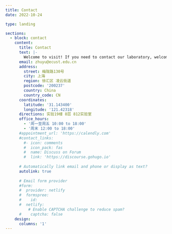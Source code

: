 ```yaml
---
title: Contact
date: 2022-10-24

type: landing

sections:
  - block: contact
    content:
      title: Contact
      text: |-
        Welcome to visit! If you need to contact our laboratory, welcome to East China University of Science and Technology in Shanghai, we will sincerely accept you. You can also contact Prof. Yu Zhu or other members of the laboratory by email. Good Luck!
      email: zhuyu@ecust.edu.cn
      address:
        street: 梅陇路130号
        city: 上海
        region: 徐汇区 凌云街道
        postcode: '200237'
        country: China
        country_code: CN
      coordinates:
        latitude: '31.143400'
        longitude: '121.42318'
      directions: 实验19楼 8层 812实验室
      office_hours:
        - '周一至周五 10:00 to 18:00'
        - '周末 12:00 to 18:00'
      #appointment_url: 'https://calendly.com'
      #contact_links:
        #- icon: comments
        #  icon_pack: fas
        #  name: Discuss on Forum
        #  link: 'https://discourse.gohugo.io'
    
      # Automatically link email and phone or display as text?
      autolink: true
    
      # Email form provider
      #form:
      #  provider: netlify
      #  formspree:
      #    id:
      #  netlify:
          # Enable CAPTCHA challenge to reduce spam?
      #    captcha: false
    design:
      columns: '1'
---
```

